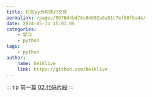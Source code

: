 ```yaml
---
title: 打包py为可执行文件
permalink: /pages/9078d4bd70c04692a8a51c7ef80f6a44/
date: 2024-05-14 15:01:06
categories:
	- 学习
	- python
tags:
	- python
author:
	name: beiklive
	link: https://github.com/beiklive
---
```


::: tip 前一篇
[02.代码片段](02.代码片段.md)
:::

